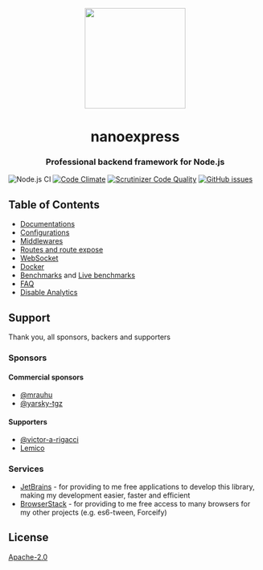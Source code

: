 <p align="center">

<img src="https://gblobscdn.gitbook.com/assets%2F-M1ejn7fVvN8DITsnKKs%2F-M24-WfIBJzIO_iGCiJ2%2F-M24-xNAI9CDmWJWk3YR%2Fpng-512-black.png?alt=media&token=387de1d2-2586-42d0-aa10-a8134f0eabf9" width="200" />
</p>

<h1 align="center">nanoexpress</h1>

<h3 align="center">Professional backend framework for Node.js</h3>

![Node.js CI](https://github.com/nanoexpress/pro/workflows/Node.js%20CI/badge.svg)
[![Code Climate](https://codeclimate.com/github/nanoexpress/pro/badges/gpa.svg)](https://codeclimate.com/github/nanoexpress/pro)
[![Scrutinizer Code Quality](https://scrutinizer-ci.com/g/nanoexpress/pro/badges/quality-score.png?b=master)](https://scrutinizer-ci.com/g/nanoexpress/pro/?branch=master)
[![GitHub issues](https://img.shields.io/github/issues/nanoexpress/pro.svg)](http://github.com/nanoexpress/pro/issues)

<!-- [![Coverage Status](https://coveralls.io/repos/github/nanoexpress/pro/badge.svg?branch=master)](https://coveralls.io/github/nanoexpress/pro?branch=master) -->

## Table of Contents

- [Documentations](https://nanoexpress.js.org)
- [Configurations](https://nanoexpress.js.org/server#simple-version)
- [Middlewares](https://nanoexpress.js.org/middlewares)
- [Routes and route expose](https://nanoexpress.js.org/routes)
- [WebSocket](https://nanoexpress.js.org/websocket)
- [Docker](https://nanoexpress.js.org/docker-linux)
- [Benchmarks](https://nanoexpress.js.org/benchmark) and [Live benchmarks](https://github.com/the-benchmarker/web-frameworks#results)
- [FAQ](https://nanoexpress.js.org/support/faq)
- [Disable Analytics](https://github.com/scarf-sh/scarf-js#configuration)

## Support

Thank you, all sponsors, backers and supporters

### Sponsors

#### Commercial sponsors

- [@mrauhu](https://github.com/mrauhu)
- [@yarsky-tgz](https://github.com/yarsky-tgz)

#### Supporters

- [@victor-a-rigacci](https://github.com/victor-a-rigacci)
- [Lemico](https://github.com/nanoexpress/pro/issues/44)

### Services

- [JetBrains](https://www.jetbrains.com/) - for providing to me free applications to develop this library, making my development easier, faster and efficient
- [BrowserStack](https://www.browserstack.com/) - for providing to me free access to many browsers for my other projects (e.g. es6-tween, Forceify)

## License

[Apache-2.0](https://nanoexpress.js.org/license)
